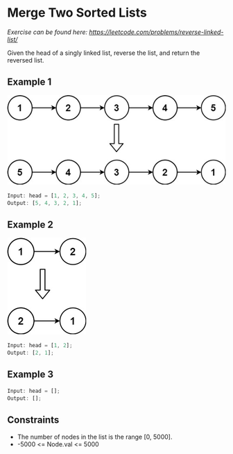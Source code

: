 # Merge Two Sorted Lists

_Exercise can be found here: <https://leetcode.com/problems/reverse-linked-list/>_

Given the head of a singly linked list, reverse the list, and return the reversed list.

## Example 1

![Example 1](rev1ex1.jpg)

```javascript
Input: head = [1, 2, 3, 4, 5];
Output: [5, 4, 3, 2, 1];
```

## Example 2

![Example 1](rev1ex2.jpg)

```javascript
Input: head = [1, 2];
Output: [2, 1];
```

## Example 3

```javascript
Input: head = [];
Output: [];
```

## Constraints

- The number of nodes in the list is the range [0, 5000].
- -5000 <= Node.val <= 5000

